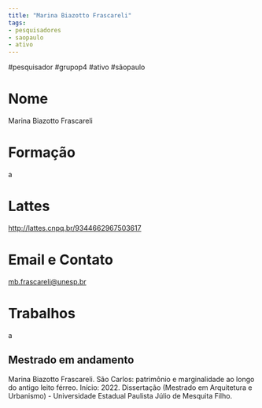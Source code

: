 ```yaml
---
title: "Marina Biazotto Frascareli"
tags: 
- pesquisadores
- saopaulo
- ativo
---
```


#pesquisador #grupop4 #ativo #sãopaulo  

# Nome
Marina Biazotto Frascareli
# Formação
a
# Lattes
http://lattes.cnpq.br/9344662967503617
# Email e Contato
mb.frascareli@unesp.br
# Trabalhos
a

## Mestrado em andamento 

Marina Biazotto Frascareli. São Carlos: patrimônio e marginalidade ao longo do antigo leito férreo. Início: 2022. Dissertação (Mestrado em Arquitetura e Urbanismo) - Universidade Estadual Paulista Júlio de Mesquita Filho.